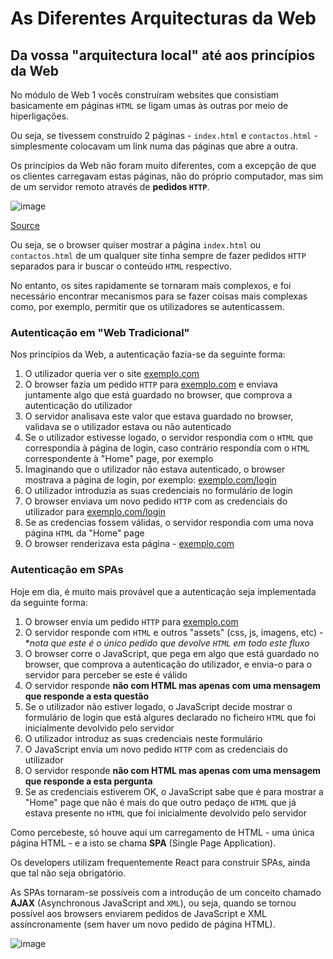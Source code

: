 # As Diferentes Arquitecturas da Web

## Da vossa "arquitectura local" até aos princípios da Web

No módulo de Web 1 vocês construíram websites que consistiam basicamente em páginas `HTML` se ligam umas às outras por meio de hiperligações.

Ou seja, se tivessem construído 2 páginas - `index.html` e `contactos.html` - simplesmente colocavam um link numa das páginas que abre a outra.

Os princípios da Web não foram muito diferentes, com a excepção de que os clientes carregavam estas páginas, não do próprio computador, mas sim de um servidor remoto através de **pedidos `HTTP`**.

![image](https://user-images.githubusercontent.com/39055313/150641570-a2bf8095-1f87-43a9-b344-e7be6429e23b.png)

[Source](https://www.google.com/url?sa=i&url=https%3A%2F%2Finnovationm.co%2Fhttp-protocol%2F&psig=AOvVaw0LR2w7ZDd20N2xvERBePqT&ust=1642946636973000&source=images&cd=vfe&ved=0CAsQjRxqFwoTCJDYn6jDxfUCFQAAAAAdAAAAABA1)

Ou seja, se o browser quiser mostrar a página `index.html` ou `contactos.html` de um qualquer site tinha sempre de fazer pedidos `HTTP` separados para ir buscar o conteúdo `HTML` respectivo.

No entanto, os sites rapidamente se tornaram mais complexos, e foi necessário encontrar mecanismos para se fazer coisas mais complexas como, por exemplo, permitir que os utilizadores se autenticassem.

### Autenticação em "Web Tradicional"

Nos princípios da Web, a autenticação fazia-se da seguinte forma:

1. O utilizador queria ver o site [exemplo.com](http://exemplo.com)
2. O browser fazia um pedido `HTTP` para [exemplo.com](http://exemplo.com) e enviava juntamente algo que está guardado no browser, que comprova a autenticação do utilizador
3. O servidor analisava este valor que estava guardado no browser, validava se o utilizador estava ou não autenticado
4. Se o utilizador estivesse logado, o servidor respondia com o `HTML` que correspondia à página de login, caso contrário respondia com o `HTML` correspondente à "Home" page, por exemplo
5. Imaginando que o utilizador não estava autenticado, o browser mostrava a página de login, por exemplo: [exemplo.com/login](http://exemplo.com/login)
6. O utilizador introduzia as suas credenciais no formulário de login
7. O browser enviava um novo pedido `HTTP` com as credenciais do utilizador para [exemplo.com/login](http://exemplo.com/login)
8. Se as credencias fossem válidas, o servidor respondia com uma nova página `HTML` da "Home" page
9. O browser renderizava esta página - [exemplo.com](http://exemplo.com)

### Autenticação em SPAs

Hoje em dia, é muito mais provável que a autenticação seja implementada da seguinte forma:
1. O browser envia um pedido `HTTP` para [exemplo.com](http://exemplo.com)
2. O servidor responde com `HTML` e outros "assets" (css, js, imagens, etc) - **nota que este é o único pedido que devolve `HTML` em todo este fluxo*
3. O browser corre o JavaScript, que pega em algo que está guardado no browser, que comprova a autenticação do utilizador, e envia-o para o servidor para perceber se este é válido
4. O servidor responde **não com HTML mas apenas com uma mensagem que responde a esta questão**
5. Se o utilizador não estiver logado, o JavaScript decide mostrar o formulário de login que está algures declarado no ficheiro `HTML` que foi inicialmente devolvido pelo servidor
6. O utilizador introduz as suas credenciais neste formulário
7. O JavaScript envia um novo pedido `HTTP` com as credenciais do utilizador
8. O servidor responde **não com HTML mas apenas com uma mensagem que responde a esta pergunta**
9. Se as credenciais estiverem OK, o JavaScript sabe que é para mostrar a "Home" page que não é mais do que outro pedaço de `HTML` que já estava presente no `HTML` que foi inicialmente devolvido pelo servidor

Como percebeste, só houve aqui um carregamento de HTML - uma única página HTML - e a isto se chama **SPA** (Single Page Application).

Os developers utilizam frequentemente React para construir SPAs, ainda que tal não seja obrigatório.

As SPAs tornaram-se possíveis com a introdução de um conceito chamado **AJAX** (Asynchronous JavaScript and `XML`), ou seja, quando se tornou possível aos browsers enviarem pedidos de JavaScript e XML assíncronamente (sem haver um novo pedido de página HTML).

![image](https://user-images.githubusercontent.com/39055313/150569545-080a9ab4-1f7c-4fb2-b89a-8c5f78fc2ef5.png)
